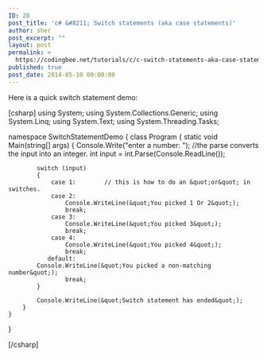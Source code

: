 ```yaml
---
ID: 28
post_title: 'c# &#8211; Switch statements (aka case statements)'
author: sher
post_excerpt: ""
layout: post
permalink: >
  https://codingbee.net/tutorials/c/c-switch-statements-aka-case-statements
published: true
post_date: 2014-05-10 00:00:00
---
```

Here is a quick switch statement demo:

[csharp]
using System;
using System.Collections.Generic;
using System.Linq;
using System.Text;
using System.Threading.Tasks;

namespace SwitchStatementDemo
{
    class Program 
    {
        static void Main(string[] args)
        {
            Console.Write(&quot;enter a number: &quot;);
            //the parse converts the input into an integer.
            int input = int.Parse(Console.ReadLine());
        
            switch (input)
            {
                case 1:        // this is how to do an &quot;or&quot; in switches.
                case 2:
                    Console.WriteLine(&quot;You picked 1 Or 2&quot;);
                    break;
                case 3:
                    Console.WriteLine(&quot;You picked 3&quot;);
                    break;
                case 4:
                    Console.WriteLine(&quot;You picked 4&quot;);
                    break;
               default:
		    Console.WriteLine(&quot;You picked a non-matching number&quot;);
                    break;
            }
            
            Console.WriteLine(&quot;Switch statement has ended&quot;);
        }
    }
}

[/csharp]